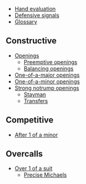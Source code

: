 * [Hand evaluation](evaluation/README.md)
* [Defensive signals](signal/README.md)
* [Glossary](GLOSSARY.md)

Constructive
------------
* [Openings](constructive/opening/README.md)
	- [Preemptive openings](constructive/opening/preemptive/README.md)
	- [Balancing openings](constructive/opening/balancing/README.md)
* [One-of-a-major openings](constructive/major/README.md)
* [One-of-a-minor openings](constructive/minor/README.md)
* [Strong notrump openings](constructive/notrump/README.md)
	- [Stayman](constructive/notrump/stayman/README.md)
	- [Transfers](constructive/notrump/transfer/README.md)

Competitive
-----------
* [After 1 of a minor](competitive/minor/README.md)

Overcalls
---------
* [Over 1 of a suit](overcall/suit/README.md)
	- [Precise Michaels](overcall/suit/michaels/README.md)
